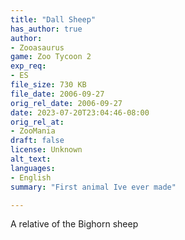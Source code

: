 ```yaml
---
title: "Dall Sheep"
has_author: true
author: 
- Zooasaurus
game: Zoo Tycoon 2
exp_req: 
- ES
file_size: 730 KB
file_date: 2006-09-27
orig_rel_date: 2006-09-27
date: 2023-07-20T23:04:46-08:00
orig_rel_at: 
- ZooMania
draft: false
license: Unknown
alt_text: 
languages:
- English
summary: "First animal Ive ever made"

---
```


A relative of the Bighorn sheep